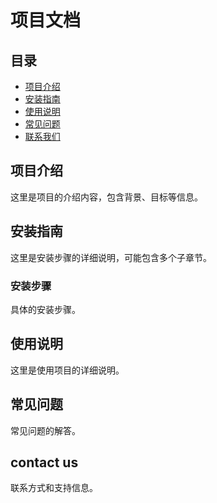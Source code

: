 
# 项目文档

## 目录
- [项目介绍](#project-introduction)
- [安装指南](#installation-guide)
- [使用说明](#usage-instructions)
- [常见问题](#faq)
- [联系我们](##contact-us)

## 项目介绍
这里是项目的介绍内容，包含背景、目标等信息。

## 安装指南
这里是安装步骤的详细说明，可能包含多个子章节。

### 安装步骤
具体的安装步骤。

## 使用说明
这里是使用项目的详细说明。

## 常见问题
常见问题的解答。

## contact us
联系方式和支持信息。

